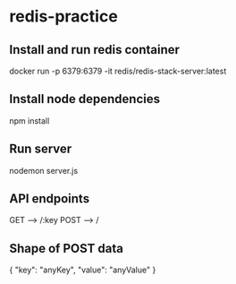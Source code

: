 # redis-practice

## Install and run redis container
docker run -p 6379:6379 -it redis/redis-stack-server:latest

## Install node dependencies
npm install

## Run server
nodemon server.js

## API endpoints
GET --> /:key
POST --> /

## Shape of POST data
{
  "key": "anyKey",
  "value": "anyValue"
}

